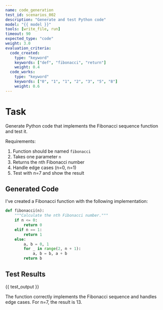 ```yaml
---
name: code_generation
test_id: scenarios_002
description: "Generate and test Python code"
model: "{{ model }}"
tools: [write_file, run]
timeout: 90
expected_type: "code"
weight: 3.0
evaluation_criteria:
  code_created:
    type: "keyword"
    keywords: ["def", "fibonacci", "return"]
    weight: 0.4
  code_works:
    type: "keyword"
    keywords: ["0", "1", "1", "2", "3", "5", "8"]
    weight: 0.6
---
```


# Task
Generate Python code that implements the Fibonacci sequence function and test it.

Requirements:
1. Function should be named `fibonacci`
2. Takes one parameter `n`
3. Returns the nth Fibonacci number
4. Handle edge cases (n=0, n=1)
5. Test with n=7 and show the result

<!-- tsu:tool name=write_file args={"path": "fibonacci.py", "content": "def fibonacci(n):\n    \"\"\"Calculate the nth Fibonacci number.\"\"\"\n    if n <= 0:\n        return 0\n    elif n == 1:\n        return 1\n    else:\n        a, b = 0, 1\n        for _ in range(2, n + 1):\n            a, b = b, a + b\n        return b\n\n# Test the function\nif __name__ == '__main__':\n    for i in range(8):\n        print(f'fibonacci({i}) = {fibonacci(i)}')\n    \n    print(f'\\nResult for n=7: {fibonacci(7)}')"} assign=code_written -->

<!-- tsu:tool name=run args={"command": "python3 fibonacci.py"} assign=test_output -->

## Generated Code

I've created a Fibonacci function with the following implementation:

```python
def fibonacci(n):
    """Calculate the nth Fibonacci number."""
    if n <= 0:
        return 0
    elif n == 1:
        return 1
    else:
        a, b = 0, 1
        for _ in range(2, n + 1):
            a, b = b, a + b
        return b
```

## Test Results

{{ test_output }}

The function correctly implements the Fibonacci sequence and handles edge cases. For n=7, the result is 13.